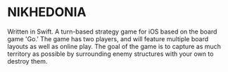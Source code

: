 # NIKHEDONIA
Written in Swift. A turn-based strategy game for iOS based on the board game 'Go.' The game has two players, and will feature multiple board layouts as well as online play. The goal of the game is to capture as much territory as possible by surrounding enemy structures with your own to destroy them.
